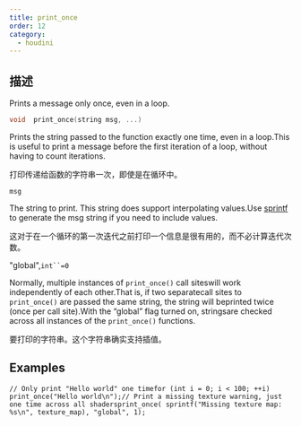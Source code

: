 ```yaml
---
title: print_once
order: 12
category:
  - houdini
---
```

    
## 描述

Prints a message only once, even in a loop.

```c
void  print_once(string msg, ...)
```

Prints the string passed to the function exactly one time, even in a loop.This
is useful to print a message before the first iteration of a loop, without
having to count iterations.

打印传递给函数的字符串一次，即使是在循环中。

`msg`

The string to print. This string does support interpolating values.Use
[sprintf](sprintf.html "Formats a string like printf but returns the result as
a stringinstead of printing it.") to generate the msg string if you need to
include values.

这对于在一个循环的第一次迭代之前打印一个信息是很有用的，而不必计算迭代次数。

"global",` int``=0 `

Normally, multiple instances of `print_once()` call siteswill work
independently of each other.That is, if two separatecall sites to
`print_once()` are passed the same string, the string will beprinted twice
(once per call site).With the “global” flag turned on, stringsare checked
across all instances of the `print_once()` functions.

要打印的字符串。这个字符串确实支持插值。

## Examples

    // Only print "Hello world" one timefor (int i = 0; i < 100; ++i)  print_once("Hello world\n");// Print a missing texture warning, just one time across all shadersprint_once( sprintf("Missing texture map: %s\n", texture_map), "global", 1);
